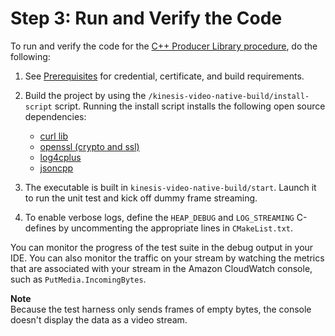 # Step 3: Run and Verify the Code<a name="producersdk-cpp-test"></a>

To run and verify the code for the [C\+\+ Producer Library procedure](http://docs.aws.amazon.com/kinesisvideostreams/latest/dg/producer-sdk-cpp.html), do the following:

1. See [Prerequisites](http://docs.aws.amazon.com/kinesisvideostreams/latest/dg/producer-sdk-cpp.html#producer-sdk-cpp-prerequisites) for credential, certificate, and build requirements\.

1. Build the project by using the `/kinesis-video-native-build/install-script` script\. Running the install script installs the following open source dependencies:
   + [curl lib](https://curl.haxx.se/docs/copyright.html)
   + [openssl \(crypto and ssl\)](https://github.com/openssl/openssl/blob/master/LICENSE)
   + [log4cplus](https://github.com/log4cplus/log4cplus/blob/master/LICENSE)
   + [jsoncpp](https://github.com/open-source-parsers/jsoncpp/blob/master/LICENSE)

1. The executable is built in `kinesis-video-native-build/start`\. Launch it to run the unit test and kick off dummy frame streaming\.

1. To enable verbose logs, define the `HEAP_DEBUG` and `LOG_STREAMING` C\-defines by uncommenting the appropriate lines in `CMakeList.txt`\.

You can monitor the progress of the test suite in the debug output in your IDE\. You can also monitor the traffic on your stream by watching the metrics that are associated with your stream in the Amazon CloudWatch console, such as `PutMedia.IncomingBytes`\.

**Note**  
Because the test harness only sends frames of empty bytes, the console doesn't display the data as a video stream\.